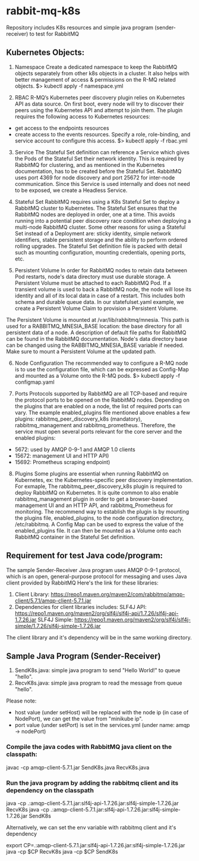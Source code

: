 # rabbit-mq-k8s
Repository includes K8s resources and simple java program (sender-receiver) to test for RabbitMQ

## Kubernetes Objects:

1. Namespace
Create a dedicated namespace to keep the RabbitMQ objects separately from other k8s objects in a cluster. It also helps with better management of access & permissions on the R-MQ related objects. 
$> kubectl apply -f namespace.yml

2. RBAC
R-MQ’s Kubernetes peer discovery plugin relies on Kubernetes API as data source. On first boot, every node will try to discover their peers using the Kubernetes API and attempt to join them. 
The plugin requires the following access to Kubernetes resources:
* get access to the endpoints resources
* create access to the events resources.
Specify a role, role-binding, and service account to configure this access.
$> kubectl apply -f rbac.yml

3. Service
The Stateful Set definition can reference a Service which gives the Pods of the Stateful Set their network identity. This is required by RabbitMQ for clustering, and as mentioned in the Kubernetes documentation, has to be created before the Stateful Set. 
RabbitMQ uses port 4369 for node discovery and port 25672 for inter-node communication. Since this Service is used internally and does not need to be exposed, we create a Headless Service. 

4. Stateful Set
RabbitMQ requires using a K8s Stateful Set to deploy a RabbitMQ cluster to Kubernetes. The Stateful Set ensures that the RabbitMQ nodes are deployed in order, one at a time. This avoids running into a potential peer discovery race condition when deploying a multi-node RabbitMQ cluster.
Some other reasons for using a Stateful Set instead of a Deployment are: sticky identity, simple network identifiers, stable persistent storage and the ability to perform ordered rolling upgrades. The Stateful Set definition file is packed with detail such as mounting configuration, mounting credentials, opening ports, etc. 

5. Persistent Volume
In order for RabbitMQ nodes to retain data between Pod restarts, node's data directory must use durable storage. A Persistent Volume must be attached to each RabbitMQ Pod.
If a transient volume is used to back a RabbitMQ node, the node will lose its identity and all of its local data in case of a restart. This includes both schema and durable queue data.
In our statefulset.yaml example, we create a Persistent Volume Claim to provision a Persistent Volume.

The Persistent Volume is mounted at /var/lib/rabbitmq/mnesia. This path is used for a RABBITMQ_MNESIA_BASE location: the base directory for all persistent data of a node. A description of default file paths for RabbitMQ can be found in the RabbitMQ documentation. Node's data directory base can be changed using the RABBITMQ_MNESIA_BASE variable if needed. Make sure to mount a Persistent Volume at the updated path.

6. Node Configuration
The recommended way to configure a R-MQ node is to use the configuration file, which can be expressed as Config-Map and mounted as a Volume onto the R-MQ pods.
$> kubectl apply -f configmap.yaml

7. Ports
Protocols supported by RabbitMQ are all TCP-based and require the protocol ports to be opened on the RabbitMQ nodes. Depending on the plugins that are enabled on a node, the list of required ports can vary. The example enabled_plugins file mentioned above enables a few plugins: rabbitmq_peer_discovery_k8s (mandatory), rabbitmq_management and rabbitmq_prometheus. Therefore, the service must open several ports relevant for the core server and the enabled plugins:
* 5672: used by AMQP 0-9-1 and AMQP 1.0 clients
* 15672: management UI and HTTP API)
* 15692: Prometheus scraping endpoint)

8. Plugins
Some plugins are essential when running RabbitMQ on Kubernetes, ex: the Kubernetes-specific peer discovery implementation. For exmaple, The rabbitmq_peer_discovery_k8s plugin is required to deploy RabbitMQ on Kubernetes. It is quite common to also enable rabbitmq_management plugin in order to get a browser-based management UI and an HTTP API, and rabbitmq_Prometheus for monitoring.
The recommend way to establish the plugin is by mounting the plugins file, enabled_plugins, to the node configuration directory, /etc/rabbitmq. A Config Map can be used to express the value of the enabled_plugins file. It can then be mounted as a Volume onto each RabbitMQ container in the Stateful Set definition.


## Requirement for test Java code/program:

The sample Sender-Receiver Java program uses AMQP 0-9-1 protocol, which is an open, general-purpose protocol for messaging and uses Java client provided by RabbitMQ
Here's the link for these libraries:
1. Client Library: https://repo1.maven.org/maven2/com/rabbitmq/amqp-client/5.7.1/amqp-client-5.7.1.jar
2. Dependencies for client libraries includes:
SLF4J API: https://repo1.maven.org/maven2/org/slf4j/slf4j-api/1.7.26/slf4j-api-1.7.26.jar
SLF4J Simple: https://repo1.maven.org/maven2/org/slf4j/slf4j-simple/1.7.26/slf4j-simple-1.7.26.jar

The client library and it's dependency will be in the same working directory. 


## Sample Java Program (Sender-Receiver)

1. SendK8s.java: simple java program to send "Hello World!" to queue "hello".
2. RecvK8s.java: simple java program to read the message from queue "hello".

Please note:
* host value (under setHost) will be replaced with the node ip (in case of NodePort), we can get the value from "minikube ip".
* port value (under setPort) is set in the services.yml (under name: amqp -> nodePort)

### Compile the java codes with RabbitMQ java client on the classpath:

javac -cp amqp-client-5.7.1.jar SendK8s.java RecvK8s.java

### Run the java program by adding the rabbitmq client and its dependency on the classpath


java -cp .:amqp-client-5.7.1.jar:slf4j-api-1.7.26.jar:slf4j-simple-1.7.26.jar RecvK8s
java -cp .:amqp-client-5.7.1.jar:slf4j-api-1.7.26.jar:slf4j-simple-1.7.26.jar SendK8s


Alternatively, we can set the env variable with rabbitmq client and it's dependency 

export CP=.:amqp-client-5.7.1.jar:slf4j-api-1.7.26.jar:slf4j-simple-1.7.26.jar
java -cp $CP RecvK8s
java -cp $CP SendK8s







